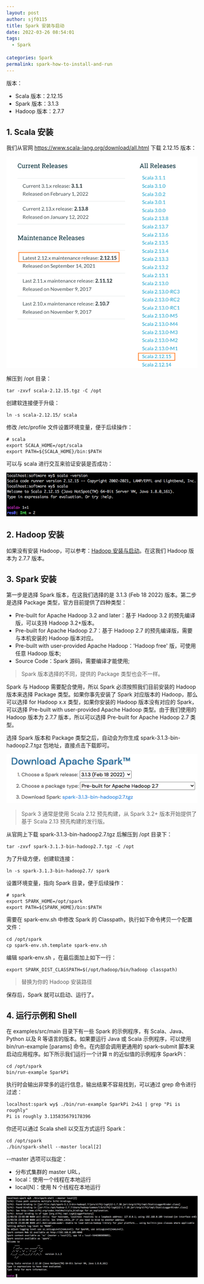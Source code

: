 ```yaml
---
layout: post
author: sjf0115
title: Spark 安装与启动
date: 2022-03-26 08:54:01
tags:
  - Spark

categories: Spark
permalink: spark-how-to-install-and-run
---
```


版本：
- Scala 版本：2.12.15
- Spark 版本：3.1.3
- Hadoop 版本：2.7.7

## 1. Scala 安装

我们从官网 https://www.scala-lang.org/download/all.html 下载 2.12.15 版本：

![](img-spark-how-to-install-and-run-1.png)

解压到 /opt 目录：
```
tar -zxvf scala-2.12.15.tgz -C /opt
```
创建软连接便于升级：
```
ln -s scala-2.12.15/ scala
```
修改 /etc/profile 文件设置环境变量，便于后续操作：
```
# scala
export SCALA_HOME=/opt/scala
export PATH=${SCALA_HOME}/bin:$PATH
```
可以与 scala 进行交互来验证安装是否成功：

![](img-spark-how-to-install-and-run-2.png)

## 2. Hadoop 安装

如果没有安装 Hadoop，可以参考：[Hadoop 安装与启动](http://smartsi.club/hadoop-setup-and-start.html)。在这我们 Hadoop 版本为 2.7.7 版本。

## 3. Spark 安装

第一步是选择 Spark 版本，在这我们选择的是 3.1.3 (Feb 18 2022) 版本。第二步是选择 Package 类型，官方目前提供了四种类型：
- Pre-built for Apache Hadoop 3.2 and later：基于 Hadoop 3.2 的预先编译版，可以支持 Hadoop 3.2+版本。
- Pre-built for Apache Hadoop 2.7：基于 Hadoop 2.7 的预先编译版，需要与本机安装的 Hadoop 版本对应。
- Pre-built with user-provided Apache Hadoop：'Hadoop free' 版，可使用任意 Hadoop 版本;
- Source Code：Spark 源码，需要编译才能使用;

> Spark 版本选择的不同，提供的 Package 类型也会不一样。

Spark 与 Hadoop 需要配合使用，所以 Spark 必须按照我们目前安装的 Hadoop 版本来选择 Package 类型。如果你事先安装了 Spark 对应版本的 Hadoop，那么可以选择 for Hadoop x.x 类型，如果你安装的 Hadoop 版本没有对应的 Spark，可以选择 Pre-built with user-provided Apache Hadoop 类型。由于我们使用的 Hadoop 版本为 2.7.7 版本，所以可以选择 Pre-built for Apache Hadoop 2.7 类型。

选择 Spark 版本和 Package 类型之后，自动会为你生成 spark-3.1.3-bin-hadoop2.7.tgz 包地址，直接点击下载即可。

![](img-spark-how-to-install-and-run-3.png)

> Spark 3 通常是使用 Scala 2.12 预先构建，从 Spark 3.2+ 版本开始提供了基于 Scala 2.13 预先构建的发行版。

从官网上下载 spark-3.1.3-bin-hadoop2.7.tgz 后解压到 /opt 目录下：
```
tar -zxvf spark-3.1.3-bin-hadoop2.7.tgz -C /opt
```
为了升级方便，创建软连接：
```
ln -s spark-3.1.3-bin-hadoop2.7/ spark
```
设置环境变量，指向 Spark 目录，便于后续操作：
```
# spark
export SPARK_HOME=/opt/spark
export PATH=${SPARK_HOME}/bin:$PATH
```

需要在 spark-env.sh 中修改 Spark 的 Classpath，执行如下命令拷贝一个配置文件：
```
cd /opt/spark
cp spark-env.sh.template spark-env.sh
```
编辑 spark-env.sh ，在最后面加上如下一行：
```
export SPARK_DIST_CLASSPATH=$(/opt/hadoop/bin/hadoop classpath)
```
> 替换为你的 Hadoop 安装路径

保存后，Spark 就可以启动、运行了。

## 4. 运行示例和 Shell

在 examples/src/main 目录下有一些 Spark 的示例程序，有 Scala、Java、Python 以及 R 等语言的版本。如果要运行 Java 或 Scala 示例程序，可以使用 bin/run-example <class> [params] 命令。在内部会调用更通用的 spark-submit 脚本来启动应用程序。如下所示我们运行一个计算 π 的近似值的示例程序 SparkPi：
```
cd /opt/spark
bin/run-example SparkPi
```
执行时会输出非常多的运行信息，输出结果不容易找到，可以通过 grep 命令进行过滤：
```
localhost:spark wy$ ./bin/run-example SparkPi 2>&1 | grep "Pi is roughly"
Pi is roughly 3.135835679178396
```
你还可以通过 Scala shell 以交互方式运行 Spark：
```
cd /opt/spark
./bin/spark-shell --master local[2]
```
--master 选项可以指定：
- 分布式集群的 master URL，
- local：使用一个线程在本地运行
- local[N]：使用 N 个线程在本地运行

![](img-spark-how-to-install-and-run-4.png)
